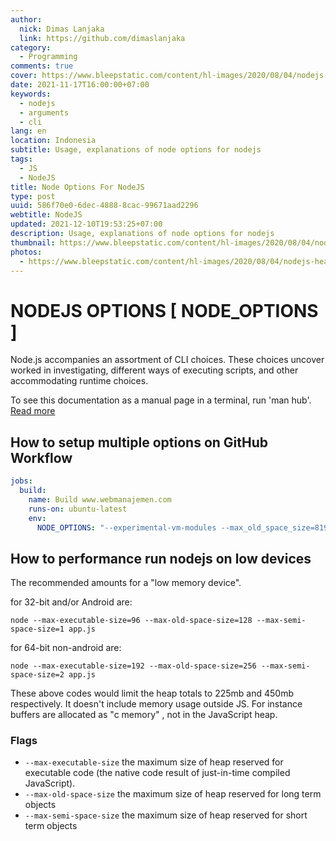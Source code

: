 ```yaml
---
author:
  nick: Dimas Lanjaka
  link: https://github.com/dimaslanjaka
category:
  - Programming
comments: true
cover: https://www.bleepstatic.com/content/hl-images/2020/08/04/nodejs-header.jpg
date: 2021-11-17T16:00:00+07:00
keywords:
  - nodejs
  - arguments
  - cli
lang: en
location: Indonesia
subtitle: Usage, explanations of node options for nodejs
tags:
  - JS
  - NodeJS
title: Node Options For NodeJS
type: post
uuid: 586f70e0-6dec-4888-8cac-99671aad2296
webtitle: NodeJS
updated: 2021-12-10T19:53:25+07:00
description: Usage, explanations of node options for nodejs
thumbnail: https://www.bleepstatic.com/content/hl-images/2020/08/04/nodejs-header.jpg
photos:
  - https://www.bleepstatic.com/content/hl-images/2020/08/04/nodejs-header.jpg
---
```


# NODEJS OPTIONS [ NODE_OPTIONS ]

Node.js accompanies an assortment of CLI choices. These choices uncover worked in investigating, different ways of executing scripts, and other accommodating runtime choices.

To see this documentation as a manual page in a terminal, run 'man hub'. [Read more](https://nodejs.org/api/cli.html)

## How to setup multiple options on GitHub Workflow
```yaml
jobs:
  build:
    name: Build www.webmanajemen.com
    runs-on: ubuntu-latest
    env:
      NODE_OPTIONS: "--experimental-vm-modules --max_old_space_size=8192"
```

## How to performance run nodejs on low devices
The recommended amounts for a "low memory device".

for 32-bit and/or Android are:
```shell
node --max-executable-size=96 --max-old-space-size=128 --max-semi-space-size=1 app.js
```
for 64-bit non-android are:
```shell
node --max-executable-size=192 --max-old-space-size=256 --max-semi-space-size=2 app.js
```
These above codes would limit the heap totals to 225mb and 450mb respectively. It doesn't include memory usage outside JS. For instance buffers are allocated as "c memory" , not in the JavaScript heap.

### Flags
- `--max-executable-size` the maximum size of heap reserved for executable code (the native code result of just-in-time compiled JavaScript).
- `--max-old-space-size` the maximum size of heap reserved for long term objects
- `--max-semi-space-size` the maximum size of heap reserved for short term objects
